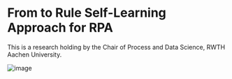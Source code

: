 # From to Rule Self-Learning Approach for RPA
This is a research holding by the Chair of Process and Data Science, RWTH Aachen University.

![image](docs/pic/GeneralStructure3_4.png "F2R Approach")
